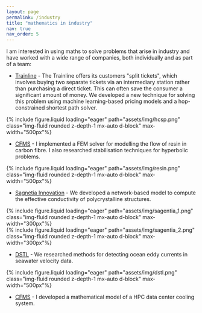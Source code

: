 ```yaml
---
layout: page
permalink: /industry
title: "mathematics in industry"
nav: true
nav_order: 5
---
```


I am interested in using maths to solve problems that arise in industry and have worked
with a wide range of companies, both individually and as part of a team:

- [Trainline](https://www.thetrainline.com/) - The Trainline offers its customers
  "split tickets", which involves buying two separate tickets via an intermediary station rather
  than purchasing a direct ticket. This can often save the consumer a significant amount
  of money. We developed a new technique for solving this problem using machine learning-based
  pricing models and a hop-constrained shortest path solver.

<div class="row">
    <div class="col-sm mt-3 mt-md-0">
        {% include figure.liquid loading="eager" path="assets/img/hcsp.png" class="img-fluid rounded z-depth-1 mx-auto d-block" max-width="500px"%}
    </div>
</div>

- [CFMS](https://cfms.org.uk/) - I implemented a FEM solver for modelling the
  flow of resin in carbon fibre. I also researched stabilisation techniques for hyperbolic
  problems.

<div class="row">
    <div class="col-sm mt-3 mt-md-0">
        {% include figure.liquid loading="eager" path="assets/img/resin.png" class="img-fluid rounded z-depth-1 mx-auto d-block" max-width="500px"%}
    </div>
</div>

- [Sagnetia Innovation](https://www.sagentiainnovation.com/) - We developed a
  network-based model to compute the effective conductivity of polycrystalline structures.

<div class="row">
    <div class="col-sm mt-3 mt-md-0">
        {% include figure.liquid loading="eager" path="assets/img/sagentia_1.png" class="img-fluid rounded z-depth-1 mx-auto d-block" max-width="300px"%}
    </div>
    <div class="col-sm mt-3 mt-md-0">
        {% include figure.liquid loading="eager" path="assets/img/sagentia_2.png" class="img-fluid rounded z-depth-1 mx-auto d-block" max-width="300px"%}
    </div>
</div>

- [DSTL](https://www.gov.uk/government/organisations/defence-science-and-technology-laboratory) -
  We researched methods for detecting ocean eddy currents in seawater velocity data.

<div class="row">
    <div class="col-sm mt-3 mt-md-0">
        {% include figure.liquid loading="eager" path="assets/img/dstl.png" class="img-fluid rounded z-depth-1 mx-auto d-block" max-width="500px"%}
    </div>
</div>

- [CFMS](https://cfms.org.uk/) - I developed a mathematical model of a HPC data center cooling system.
